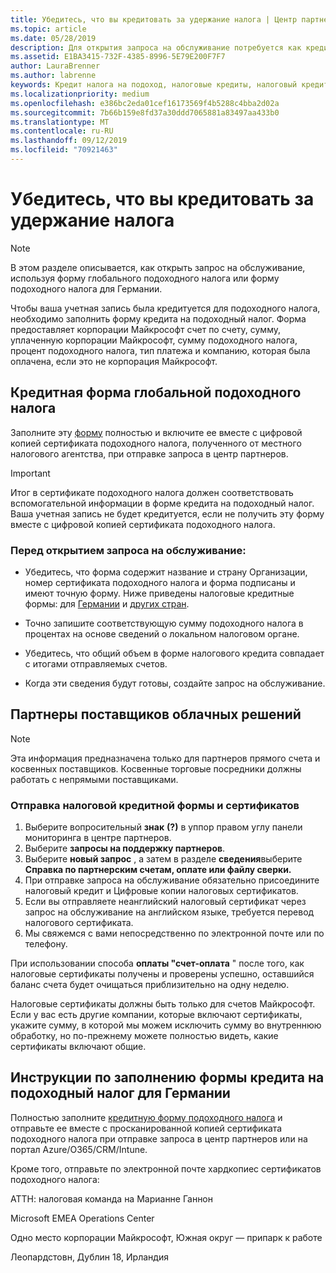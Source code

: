 ```yaml
---
title: Убедитесь, что вы кредитовать за удержание налога | Центр партнеров
ms.topic: article
ms.date: 05/28/2019
description: Для открытия запроса на обслуживание потребуется как кредитный налоговый счет, так и сертификат подоходного налога.
ms.assetid: E1BA3415-732F-4385-8996-5E79E200F7F7
author: LauraBrenner
ms.author: labrenne
keywords: Кредит налога на подоход, налоговые кредиты, налоговый кредит, форма налога
ms.localizationpriority: medium
ms.openlocfilehash: e386bc2eda01cef16173569f4b5288c4bba2d02a
ms.sourcegitcommit: 7b66b159e8fd37a30ddd7065881a83497aa433b0
ms.translationtype: MT
ms.contentlocale: ru-RU
ms.lasthandoff: 09/12/2019
ms.locfileid: "70921463"
---
```

# <a name="make-sure-you-are-credited-for-withholding-tax"></a>Убедитесь, что вы кредитовать за удержание налога

>[!Note]
>В этом разделе описывается, как открыть запрос на обслуживание, используя форму глобального подоходного налога или форму подоходного налога для Германии.

Чтобы ваша учетная запись была кредитуется для подоходного налога, необходимо заполнить форму кредита на подоходный налог. Форма предоставляет корпорации Майкрософт счет по счету, сумму, уплаченную корпорации Майкрософт, сумму подоходного налога, процент подоходного налога, тип платежа и компанию, которая была оплачена, если это не корпорация Майкрософт.  

## <a name="global-withholding-tax-credit-form"></a>Кредитная форма глобальной подоходного налога

Заполните эту [форму](https://query.prod.cms.rt.microsoft.com/cms/api/am/binary/RE30311) полностью и включите ее вместе с цифровой копией сертификата подоходного налога, полученного от местного налогового агентства, при отправке запроса в центр партнеров.
>[!IMPORTANT]
>Итог в сертификате подоходного налога должен соответствовать вспомогательной информации в форме кредита на подоходный налог. Ваша учетная запись не будет кредитуется, если не получить эту форму вместе с цифровой копией сертификата подоходного налога.

### <a name="before-opening-the-service-request"></a>Перед открытием запроса на обслуживание:

- Убедитесь, что форма содержит название и страну Организации, номер сертификата подоходного налога и форма подписаны и имеют точную форму. Ниже приведены налоговые кредитные формы: для [Германии](https://query.prod.cms.rt.microsoft.com/cms/api/am/binary/RE305Lo) и [других стран](https://query.prod.cms.rt.microsoft.com/cms/api/am/binary/RE30311).

- Точно запишите соответствующую сумму подоходного налога в процентах на основе сведений о локальном налоговом органе.

- Убедитесь, что общий объем в форме налогового кредита совпадает с итогами отправляемых счетов. 

- Когда эти сведения будут готовы, создайте запрос на обслуживание.

## <a name="cloud-solution-provider-partners"></a>Партнеры поставщиков облачных решений

>[!Note]
>Эта информация предназначена только для партнеров прямого счета и косвенных поставщиков. Косвенные торговые посредники должны работать с непрямыми поставщиками.

### <a name="how-to-submit-the-tax-credit-form-and-the-certificates"></a>Отправка налоговой кредитной формы и сертификатов

1. Выберите вопросительный **знак** **(?)** в уппор правом углу панели мониторинга в центре партнеров.
2. Выберите **запросы на поддержку партнеров**.
3. Выберите **новый запрос** , а затем в разделе **сведения**выберите **Справка по партнерским счетам, оплате или файлу сверки.**
4. При отправке запроса на обслуживание обязательно присоедините налоговый кредит и Цифровые копии налоговых сертификатов.
5. Если вы отправляете неанглийский налоговый сертификат через запрос на обслуживание на английском языке, требуется перевод налогового сертификата.
6. Мы свяжемся с вами непосредственно по электронной почте или по телефону.

При использовании способа **оплаты "счет-оплата** " после того, как налоговые сертификаты получены и проверены успешно, оставшийся баланс счета будет очищаться приблизительно на одну неделю. 

Налоговые сертификаты должны быть только для счетов Майкрософт. Если у вас есть другие компании, которые включают сертификаты, укажите сумму, в которой мы можем исключить сумму во внутреннюю обработку, но по-прежнему можете полностью видеть, какие сертификаты включают общие. 

## <a name="instructions-for-completing-the-withholding-tax-credit-form-for-germany"></a>Инструкции по заполнению формы кредита на подоходный налог для Германии

Полностью заполните [кредитную форму подоходного налога](https://query.prod.cms.rt.microsoft.com/cms/api/am/binary/RE305Lo) и отправьте ее вместе с просканированной копией сертификата подоходного налога при отправке запроса в центр партнеров или на портал Azure/O365/CRM/Intune. 

Кроме того, отправьте по электронной почте хардкопиес сертификатов подоходного налога:

АТТН: налоговая команда на Марианне Ганнон

Microsoft EMEA Operations Center

Одно место корпорации Майкрософт, Южная округ — припарк к работе

Леопардстовн, Дублин 18, Ирландия
